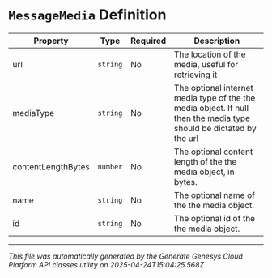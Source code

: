 # `MessageMedia` Definition

| Property | Type | Required | Description |
|----------|------|----------|-------------|
| url | `string` | No | The location of the media, useful for retrieving it |
| mediaType | `string` | No | The optional internet media type of the the media object.  If null then the media type should be dictated by the url |
| contentLengthBytes | `number` | No | The optional content length of the the media object, in bytes. |
| name | `string` | No | The optional name of the the media object. |
| id | `string` | No | The optional id of the the media object. |

---

*This file was automatically generated by the Generate Genesys Cloud Platform API classes utility on 2025-04-24T15:04:25.568Z*